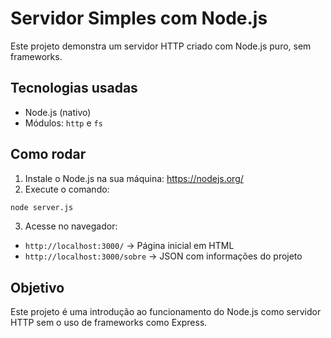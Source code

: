 # Servidor Simples com Node.js

Este projeto demonstra um servidor HTTP criado com Node.js puro, sem frameworks.

##  Tecnologias usadas

- Node.js (nativo)
- Módulos: `http` e `fs`

##  Como rodar

1. Instale o Node.js na sua máquina: https://nodejs.org/
2. Execute o comando:

```bash
node server.js
```

3. Acesse no navegador:

- `http://localhost:3000/` → Página inicial em HTML
- `http://localhost:3000/sobre` → JSON com informações do projeto

##  Objetivo

Este projeto é uma introdução ao funcionamento do Node.js como servidor HTTP sem o uso de frameworks como Express.
